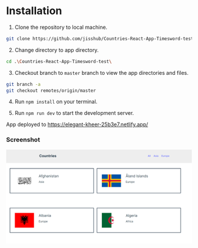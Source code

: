 # Installation

1. Clone the repository to local machine.

```bash
git clone https://github.com/jisshub/Countries-React-App-Timesword-test.git
```

2. Change directory to app directory.

```bash
cd .\Countries-React-App-Timesword-test\
```

3. Checkout branch to `master` branch to view the app directories and files.

```bash
git branch -a
git checkout remotes/origin/master
```

4. Run `npm install` on your terminal.

5. Run `npm run dev` to start the development server.

App deployed to https://elegant-kheer-25b3e7.netlify.app/


### Screenshot
![](./src/assets/image1.png)
